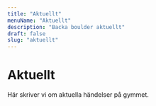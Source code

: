 ```yaml
---
title: "Aktuellt"
menuName: "Aktuellt"
description: "Backa boulder aktuellt"
draft: false
slug: "aktuellt"
---
```


# Aktuellt

Här skriver vi om aktuella händelser på gymmet.

